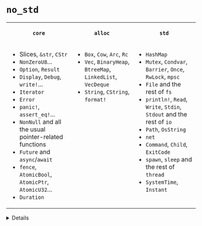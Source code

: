 # `no_std`

<table>
<tr>
<th>

`core`

</th>
<th>

`alloc`

</th>
<th>

`std`

</th>
</tr>
<tr valign="top">
<td>

- Slices, `&str`, `CStr`
- `NonZeroU8`...
- `Option`, `Result`
- `Display`, `Debug`, `write!`...
- `Iterator`
- `Error`
- `panic!`, `assert_eq!`...
- `NonNull` and all the usual pointer-related functions
- `Future` and `async`/`await`
- `fence`, `AtomicBool`, `AtomicPtr`, `AtomicU32`...
- `Duration`

</td>
<td>

- `Box`, `Cow`, `Arc`, `Rc`
- `Vec`, `BinaryHeap`, `BtreeMap`, `LinkedList`, `VecDeque`
- `String`, `CString`, `format!`

</td>
<td>

- `HashMap`
- `Mutex`, `Condvar`, `Barrier`, `Once`, `RwLock`, `mpsc`
- `File` and the rest of `fs`
- `println!`, `Read`, `Write`, `Stdin`, `Stdout` and the rest of `io`
- `Path`, `OsString`
- `net`
- `Command`, `Child`, `ExitCode`
- `spawn`, `sleep` and the rest of `thread`
- `SystemTime`, `Instant`

</td>
</tr>
</table>

<details>

- `HashMap` depends on RNG.
- `std` re-exports the contents of both `core` and `alloc`.

</details>
